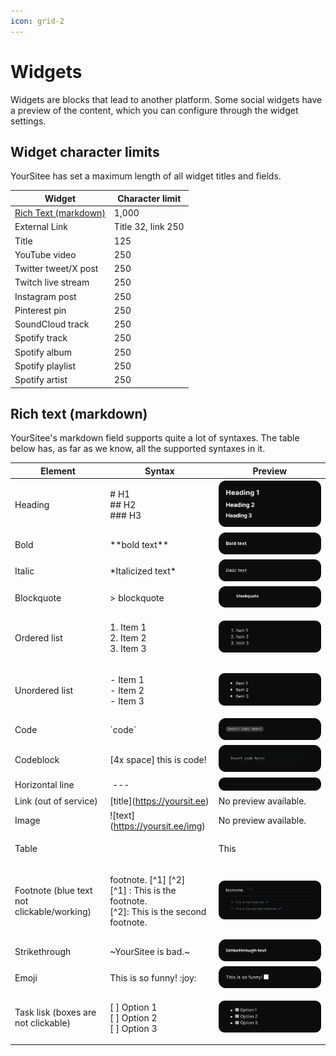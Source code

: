 ```yaml
---
icon: grid-2
---
```


# Widgets

Widgets are blocks that lead to another platform. Some social widgets have a preview of the content, which you can configure through the widget settings.

## Widget character limits

YourSitee has set a maximum length of all widget titles and fields.&#x20;

| Widget                                                | Character limit    |
| ----------------------------------------------------- | ------------------ |
| [Rich Text (markdown)](widgets.md#rich-text-markdown) | 1,000              |
| External Link                                         | Title 32, link 250 |
| Title                                                 | 125                |
| YouTube video                                         | 250                |
| Twitter tweet/X post                                  | 250                |
| Twitch live stream                                    | 250                |
| Instagram post                                        | 250                |
| Pinterest pin                                         | 250                |
| SoundCloud track                                      | 250                |
| Spotify track                                         | 250                |
| Spotify album                                         | 250                |
| Spotify playlist                                      | 250                |
| Spotify artist                                        | 250                |

## Rich text (markdown)

YourSitee's markdown field supports quite a lot of syntaxes. The table below has, as far as we know, all the supported syntaxes in it.

| Element                                    | Syntax                                                                                                 | Preview                                                                                  |
| ------------------------------------------ | ------------------------------------------------------------------------------------------------------ | ---------------------------------------------------------------------------------------- |
| Heading                                    | <p>#‎ H1<br>##‎ H2<br>###‎ H3</p>                                                                      | <img src="../../.gitbook/assets/Headings.svg" alt="" data-size="original">               |
| Bold                                       | \*‎‎\*‎‎‎‎‎‎‎bold text\*\*                                                                             | <img src="../../.gitbook/assets/Bold text (1).svg" alt="" data-size="original">          |
| Italic                                     | \*‎‎Italicized text\*                                                                                  | <img src="../../.gitbook/assets/Italic text (1).svg" alt="" data-size="original">        |
| Blockquote                                 | >‎ blockquote                                                                                          | <img src="../../.gitbook/assets/blockquote (1).svg" alt="" data-size="original">         |
| Ordered list                               | <p>1.‎ Item 1<br>2. ‎Item 2<br>3.‎ Item 3</p>                                                          | <img src="../../.gitbook/assets/image (7).png" alt="" data-size="original">              |
| Unordered list                             | <p>-‎ Item 1<br>-‎ Item 2<br>-‎ Item 3</p>                                                             | ![](<../../.gitbook/assets/image (6).png>)                                               |
| Code                                       | \`code\`                                                                                               | <img src="../../.gitbook/assets/code block 1 (1).svg" alt="" data-size="original">       |
| Codeblock                                  | \[4x space] this is code!                                                                              | <img src="../../.gitbook/assets/code block 2 (1).svg" alt="" data-size="original">       |
| Horizontal line                            | ‎ ---                                                                                                  | <img src="../../.gitbook/assets/line.svg" alt="" data-size="original">                   |
| Link (out of service)                      | \[‎title]\(https://yoursit.ee)                                                                         | No preview available.                                                                    |
| Image                                      | !\[text]\(https://yoursit.ee/img)                                                                      | No preview available.                                                                    |
| Table                                      | <p>‎| This | is | <br>| ‎‎‎‎----------- | ----‎‎‎‎------- | <br>| a | very | <br>| cool | table! |</p> | <img src="../../.gitbook/assets/table (1).svg" alt="" data-size="original">              |
| Footnote (blue text not clickable/working) | <p>footnote. [^1] [^2]<br>[^1] : This is the footnote.<br>[^2]: This is the second footnote.</p>       | <img src="../../.gitbook/assets/footnote.svg" alt="" data-size="original">               |
| Strikethrough                              | \~‎‎YourSitee is bad.\~                                                                                | <img src="../../.gitbook/assets/Strikethrough text (1).svg" alt="" data-size="original"> |
| Emoji                                      | This is so funny! :‎joy:                                                                               | <img src="../../.gitbook/assets/emoji (2).svg" alt="" data-size="original">              |
| Task lisk (boxes are not clickable)        | <p>[‎ ] Option 1<br>[‎ ] Option 2<br>[‎ ] Option 3</p>                                                 | <img src="../../.gitbook/assets/checklist.svg" alt="" data-size="original">              |

